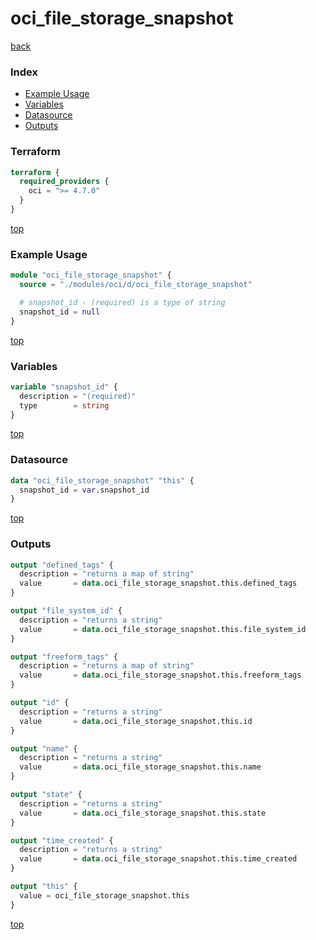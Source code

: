 # oci_file_storage_snapshot

[back](../oci.md)

### Index

- [Example Usage](#example-usage)
- [Variables](#variables)
- [Datasource](#datasource)
- [Outputs](#outputs)

### Terraform

```terraform
terraform {
  required_providers {
    oci = ">= 4.7.0"
  }
}
```

[top](#index)

### Example Usage

```terraform
module "oci_file_storage_snapshot" {
  source = "./modules/oci/d/oci_file_storage_snapshot"

  # snapshot_id - (required) is a type of string
  snapshot_id = null
}
```

[top](#index)

### Variables

```terraform
variable "snapshot_id" {
  description = "(required)"
  type        = string
}
```

[top](#index)

### Datasource

```terraform
data "oci_file_storage_snapshot" "this" {
  snapshot_id = var.snapshot_id
}
```

[top](#index)

### Outputs

```terraform
output "defined_tags" {
  description = "returns a map of string"
  value       = data.oci_file_storage_snapshot.this.defined_tags
}

output "file_system_id" {
  description = "returns a string"
  value       = data.oci_file_storage_snapshot.this.file_system_id
}

output "freeform_tags" {
  description = "returns a map of string"
  value       = data.oci_file_storage_snapshot.this.freeform_tags
}

output "id" {
  description = "returns a string"
  value       = data.oci_file_storage_snapshot.this.id
}

output "name" {
  description = "returns a string"
  value       = data.oci_file_storage_snapshot.this.name
}

output "state" {
  description = "returns a string"
  value       = data.oci_file_storage_snapshot.this.state
}

output "time_created" {
  description = "returns a string"
  value       = data.oci_file_storage_snapshot.this.time_created
}

output "this" {
  value = oci_file_storage_snapshot.this
}
```

[top](#index)